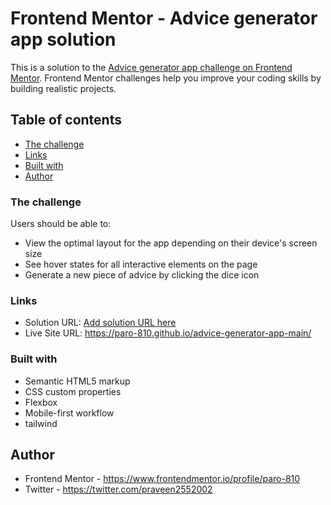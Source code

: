 # Frontend Mentor - Advice generator app solution

This is a solution to the [Advice generator app challenge on Frontend Mentor](https://www.frontendmentor.io/challenges/advice-generator-app-QdUG-13db). Frontend Mentor challenges help you improve your coding skills by building realistic projects.

## Table of contents

- [The challenge](#the-challenge)
- [Links](#links)
- [Built with](#built-with)
- [Author](#author)

### The challenge

Users should be able to:

- View the optimal layout for the app depending on their device's screen size
- See hover states for all interactive elements on the page
- Generate a new piece of advice by clicking the dice icon

### Links

- Solution URL: [Add solution URL here](https://your-solution-url.com)
- Live Site URL: https://paro-810.github.io/advice-generator-app-main/

### Built with

- Semantic HTML5 markup
- CSS custom properties
- Flexbox
- Mobile-first workflow
- tailwind

## Author

- Frontend Mentor - https://www.frontendmentor.io/profile/paro-810
- Twitter - https://twitter.com/praveen2552002

